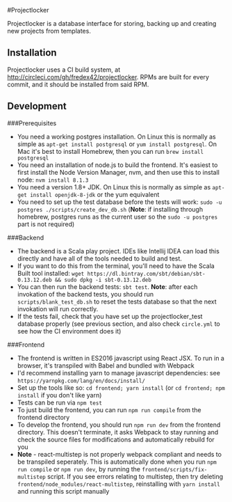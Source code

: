 #Projectlocker

Projectlocker is a database interface for storing, backing up and creating new projects from templates.

## Installation

Projectlocker uses a CI build system, at http://circleci.com/gh/fredex42/projectlocker.  RPMs are built for every commit, 
and it should be installed from said RPM.

## Development

###Prerequisites

- You need a working postgres installation.  On Linux this is normally as simple as `apt-get install postgresql` or `yum install postgresql`.  On Mac it's best to install Homebrew, then you can run `brew install postgresql`
- You need an installation of node.js to build the frontend.  It's easiest to first install the Node Version Manager, nvm, and then use this to install node: `nvm install 8.1.3`
- You need a version 1.8+ JDK.  On  Linux this is normally as simple as `apt-get install openjdk-8-jdk` or the yum equivalent
- You need to set up the test database before the tests will work: `sudo -u postgres ./scripts/create_dev_db.sh` (**Note**: if installing through homebrew, postgres runs as the current user so the `sudo -u postgres` part is not required)

###Backend

- The backend is a Scala play project.  IDEs like Intellij IDEA can load this directly and have all of the tools needed to build and test.
- If you want to do this from the terminal, you'll need to have the Scala Built tool installed: `wget https://dl.bintray.com/sbt/debian/sbt-0.13.12.deb && sudo dpkg -i sbt-0.13.12.deb`
- You can then run the backend tests: `sbt test`.  **Note**: after each invokation of the backend tests, you should run `scripts/blank_test_db.sh` to reset the tests database so that the next invokation will run correctly.
- If the tests fail, check that you have set up the projectlocker_test database properly (see previous section, and also check `circle.yml` to see how the CI environment does it)

###Frontend

- The frontend is written in ES2016 javascript using React JSX.  To run in a browser, it's transpiled with Babel and bundled with Webpack
- I'd recommend installing yarn to manage javascript dependencies: see `https://yarnpkg.com/lang/en/docs/install/`
- Set up the tools like so: `cd frontend; yarn install` (or `cd frontend; npm install` if you don't like yarn)
- Tests can be run via `npm test`
- To just build the frontend, you can run `npm run compile` from the frontend directory
- To develop the frontend, you should run `npm run dev` from the frontend directory.  This doesn't terminate, it asks Webpack to stay running and check the source files for modifications and automatically rebuild for you
- **Note** - react-multistep is not properly webpack compliant and needs to be transpiled seperately.  This is automatically done when you run `npm run compile` or `npm run dev`, by running the `frontend/scripts/fix-multistep` script.  If you see errors relating to multistep, then try deleting `frontend/node_modules/react-multistep`, reinstalling with `yarn install` and running this script manually
